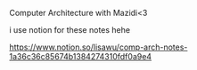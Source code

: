 Computer Architecture with Mazidi<3

i use notion for these notes hehe 

https://www.notion.so/lisawu/comp-arch-notes-1a36c36c85674b1384274310fdf0a9e4
